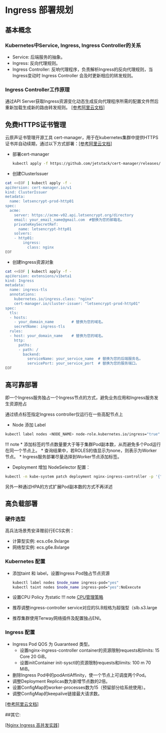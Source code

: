 # Ingress 部署规划

## 基本概念
### Kubernetes中Service, Ingress, Ingress Controller的关系
* Service: 后端服务的抽象。
* Ingress: 反向代理规则。
* Ingress Controller: 反响代理程序，负责解析Ingress的反向代理规则，当Ingress变动时 Ingress Controller 会及时更新相应的转发规则。

### Ingress Controller工作原理
通过API Server获取Ingress资源变化动态生成反向代理程序所需的配置文件然后重新加载生成新的路由转发规则。 [[参考阿里云文档]](https://help.aliyun.com/document_detail/198892.html?spm=a2c4g.11186623.6.768.1a541675ZtH01E)

## 免费HTTPS证书管理
云原声证书管理开源工具 cert-manager，用于在kubernetes集群中提供HTTPS证书并自动续期，通过以下方式部署：[[参考阿里云文档]](https://help.aliyun.com/document_detail/86533.html?spm=a2c4g.11186623.6.770.596d3169JS4xSq#title-v89-nee-iuh)

* 部署cert-manager
    ```bash
    kubectl apply -f https://github.com/jetstack/cert-manager/releases/download/v1.3.0/cert-manager.yaml
    ```

* 创建ClusterIssuer
```bash
cat <<EOF | kubectl apply -f -
apiVersion: cert-manager.io/v1
kind: ClusterIssuer
metadata:
  name: letsencrypt-prod-http01
spec:
  acme:
    server: https://acme-v02.api.letsencrypt.org/directory
    email: your_email_name@gmail.com  #替换为您的邮箱名。
    privateKeySecretRef:
      name: letsencrypt-http01
    solvers:
    - http01: 
        ingress:
          class: nginx
EOF
```

* 创建Ingress资源对象
```bash
cat <<EOF | kubectl apply -f -
apiVersion: extensions/v1beta1
kind: Ingress
metadata:
  name: ingress-tls
  annotations:
    kubernetes.io/ingress.class: "nginx"
    cert-manager.io/cluster-issuer: "letsencrypt-prod-http01"
spec:
  tls:
  - hosts:
    - your_domain_name        # 替换为您的域名。
    secretName: ingress-tls   
  rules:
  - host: your_domain_name    # 替换为您的域名。
    http:
      paths:
      - path: /
        backend:
          serviceName: your_service_name  # 替换为您的后端服务名。
          servicePort: your_service_port  # 替换为您的服务端口。
EOF
```

## 高可靠部署
即一个Ingress服务独占一个Ingress节点的方式，避免业务应用和Ingress服务发生资源抢占

通过绩点标签指定Ingress controller仅运行在一些高配节点上

* Node 添加 Label
```bash
kubectl label nodes <NODE_NAME> node-role.kubernetes.io/ingress="true"
```
!!! note
    * 添加标签的节点数量要大于等于集群Pod副本数，从而避免多个Pod运行在同一个节点上。
    * 查询结果中，若ROLES的值显示为none，则表示为Worker节点。
    * Ingress服务部署尽量选择到Worker节点添加标签。

* Deployment 增加 NodeSelector 配置：
```bash
kubectl -n kube-system patch deployment nginx-ingress-controller -p '{"spec": {"template": {"spec": {"nodeSelector": {"node-role.kubernetes.io/ingress": "true"}}}}}'
```

另外一种通过HPA的方式扩展Pod副本数的方式不再详述

## 高负载部署

### 硬件选型
高兵法场景秀安泽赠前行ECS实例：
* 计算型实例: ecs.c6e.9xlarge
* 网络型实例: ecs.g6e.8xlarge

### Kubernetes 配置
* 添加taint 和 label，设置Ingress Pod独占节点资源
    ```bash
    kubectl label nodes $node_name ingress-pod="yes"
    kubectl taint nodes $node_name ingress-pod="yes":NoExecute
    ```
* 设置CPU Policy 为static
!!! note
    [CPU管理策略](https://kubernetes.io/zh/docs/tasks/administer-cluster/cpu-management-policies/)

* 推荐调整ingress-controller service对应的SLB规格为超强型（slb.s3.large
* 推荐集群使用Terway网络插件及配置独占ENI。

### Ingress 配置
* Ingress Pod QOS 为 Guaranteed 类型。
  * 设置nginx-ingress-controller container的资源限制requests和limits: 15 Core 20 GiB。
  * 设置initContainer init-sysctl的资源限制requests和limits: 100 m 70 MiB。
* 删除Ingress Pod中的podAntiAffinity，使一个节点上可调度两个Pod。
* 调整Deployment Replicas数为新增节点数的2倍。
* 设置ConfigMap的worker-processes数为15（预留部分给系统使用）。
* 调整ConfigMap的keepalive链接最大请求数。

[[参考阿里云文档]](https://help.aliyun.com/document_detail/202125.html?spm=a2c4g.11186623.6.775.62c71675q28pU9)

##其它:

[[Nginx Ingress 高并发实践]](https://www.jianshu.com/p/b085ca2807a6)
